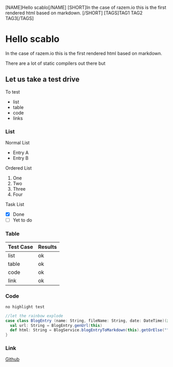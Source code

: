 [NAME]Hello scablo[/NAME]
[SHORT]In the case of razem.io this is the first rendered html based on markdown. [/SHORT]
[TAGS]TAG1 TAG2 TAG3[/TAGS]
# Hello scablo
In the case of razem.io this is the first rendered html based on markdown. 

There are a lot of static compilers out there but 

## Let us take a test drive
To test
* list
* table
* code
* links

### List
Normal List
* Entry A
* Entry B

Ordered List
1. One
1. Two
1. Three
1. Four

Task List
- [X] Done
- [ ] Yet to do

### Table
|Test Case|Results|
|---|---|
|list|ok|
|table|ok|
|code|ok|
|link|ok|

### Code
```nohighlight
no highlight test
```
```scala
//let the rainbow explode
case class BlogEntry (name: String, fileName: String, date: DateTime)(implicit blogService: BlogService) {
  val url: String = BlogEntry.genUrl(this)
  def html: String = BlogService.blogEntryToMarkdown(this).getOrElse("")
}
```
### Link
[Github](http://github.com)